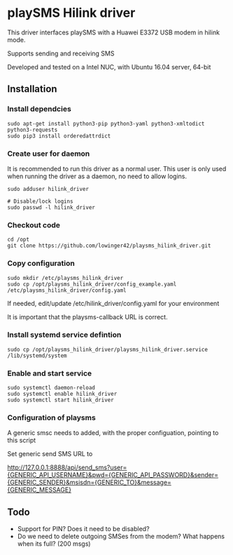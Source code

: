 # playSMS Hilink driver

This driver interfaces playSMS with a Huawei E3372 USB modem in hilink mode.

Supports sending and receiving SMS

Developed and tested on a Intel NUC, with Ubuntu 16.04 server, 64-bit


## Installation

### Install dependcies

    sudo apt-get install python3-pip python3-yaml python3-xmltodict python3-requests
    sudo pip3 install orderedattrdict


### Create user for daemon

It is recommended to run this driver as a normal user. This user is only
used when running the driver as a daemon, no need to allow logins.

    sudo adduser hilink_driver

    # Disable/lock logins
    sudo passwd -l hilink_driver


### Checkout code

    cd /opt
    git clone https://github.com/lowinger42/playsms_hilink_driver.git


### Copy configuration

    sudo mkdir /etc/playsms_hilink_driver
    sudo cp /opt/playsms_hilink_driver/config_example.yaml /etc/playsms_hilink_driver/config.yaml

If needed, edit/update /etc/hilink_driver/config.yaml for your environment

It is important that the playsms-callback URL is correct.


### Install systemd service defintion

    sudo cp /opt/playsms_hilink_driver/playsms_hilink_driver.service /lib/systemd/system


### Enable and start service

    sudo systemctl daemon-reload
    sudo systemctl enable hilink_driver
    sudo systemctl start hilink_driver


### Configuration of playsms

A generic smsc needs to added, with the proper configuation, pointing to this script

Set generic send SMS URL to

http://127.0.0.1:8888/api/send_sms?user={GENERIC_API_USERNAME}&pwd={GENERIC_API_PASSWORD}&sender={GENERIC_SENDER}&msisdn={GENERIC_TO}&message={GENERIC_MESSAGE}


## Todo

- Support for PIN? Does it  need to be disabled?
- Do we need to delete outgoing SMSes from the modem? What happens when its full? (200 msgs)
